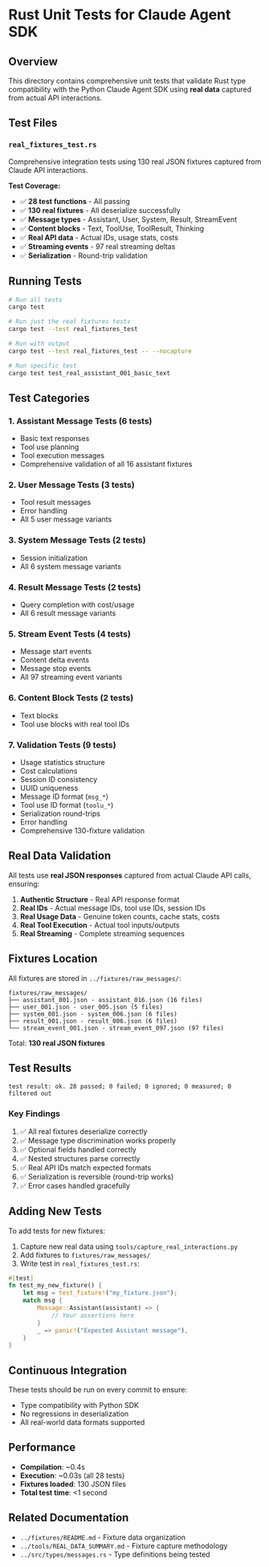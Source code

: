 # Rust Unit Tests for Claude Agent SDK

## Overview

This directory contains comprehensive unit tests that validate Rust type compatibility with the Python Claude Agent SDK using **real data** captured from actual API interactions.

## Test Files

### `real_fixtures_test.rs`

Comprehensive integration tests using 130 real JSON fixtures captured from Claude API interactions.

**Test Coverage:**
- ✅ **28 test functions** - All passing
- ✅ **130 real fixtures** - All deserialize successfully
- ✅ **Message types** - Assistant, User, System, Result, StreamEvent
- ✅ **Content blocks** - Text, ToolUse, ToolResult, Thinking
- ✅ **Real API data** - Actual IDs, usage stats, costs
- ✅ **Streaming events** - 97 real streaming deltas
- ✅ **Serialization** - Round-trip validation

## Running Tests

```bash
# Run all tests
cargo test

# Run just the real fixtures tests
cargo test --test real_fixtures_test

# Run with output
cargo test --test real_fixtures_test -- --nocapture

# Run specific test
cargo test test_real_assistant_001_basic_text
```

## Test Categories

### 1. Assistant Message Tests (6 tests)
- Basic text responses
- Tool use planning
- Tool execution messages
- Comprehensive validation of all 16 assistant fixtures

### 2. User Message Tests (3 tests)
- Tool result messages
- Error handling
- All 5 user message variants

### 3. System Message Tests (2 tests)
- Session initialization
- All 6 system message variants

### 4. Result Message Tests (2 tests)
- Query completion with cost/usage
- All 6 result message variants

### 5. Stream Event Tests (4 tests)
- Message start events
- Content delta events
- Message stop events
- All 97 streaming event variants

### 6. Content Block Tests (2 tests)
- Text blocks
- Tool use blocks with real tool IDs

### 7. Validation Tests (9 tests)
- Usage statistics structure
- Cost calculations
- Session ID consistency
- UUID uniqueness
- Message ID format (`msg_*`)
- Tool use ID format (`toolu_*`)
- Serialization round-trips
- Error handling
- Comprehensive 130-fixture validation

## Real Data Validation

All tests use **real JSON responses** captured from actual Claude API calls, ensuring:

1. **Authentic Structure** - Real API response format
2. **Real IDs** - Actual message IDs, tool use IDs, session IDs
3. **Real Usage Data** - Genuine token counts, cache stats, costs
4. **Real Tool Execution** - Actual tool inputs/outputs
5. **Real Streaming** - Complete streaming sequences

## Fixtures Location

All fixtures are stored in `../fixtures/raw_messages/`:

```
fixtures/raw_messages/
├── assistant_001.json - assistant_016.json (16 files)
├── user_001.json - user_005.json (5 files)
├── system_001.json - system_006.json (6 files)
├── result_001.json - result_006.json (6 files)
└── stream_event_001.json - stream_event_097.json (97 files)
```

Total: **130 real JSON fixtures**

## Test Results

```
test result: ok. 28 passed; 0 failed; 0 ignored; 0 measured; 0 filtered out
```

### Key Findings

1. ✅ All real fixtures deserialize correctly
2. ✅ Message type discrimination works properly
3. ✅ Optional fields handled correctly
4. ✅ Nested structures parse correctly
5. ✅ Real API IDs match expected formats
6. ✅ Serialization is reversible (round-trip works)
7. ✅ Error cases handled gracefully

## Adding New Tests

To add tests for new fixtures:

1. Capture new real data using `tools/capture_real_interactions.py`
2. Add fixtures to `fixtures/raw_messages/`
3. Write test in `real_fixtures_test.rs`:

```rust
#[test]
fn test_my_new_fixture() {
    let msg = test_fixture!("my_fixture.json");
    match msg {
        Message::Assistant(assistant) => {
            // Your assertions here
        }
        _ => panic!("Expected Assistant message"),
    }
}
```

## Continuous Integration

These tests should be run on every commit to ensure:
- Type compatibility with Python SDK
- No regressions in deserialization
- All real-world data formats supported

## Performance

- **Compilation**: ~0.4s
- **Execution**: ~0.03s (all 28 tests)
- **Fixtures loaded**: 130 JSON files
- **Total test time**: <1 second

## Related Documentation

- `../fixtures/README.md` - Fixture data organization
- `../tools/REAL_DATA_SUMMARY.md` - Fixture capture methodology
- `../src/types/messages.rs` - Type definitions being tested
